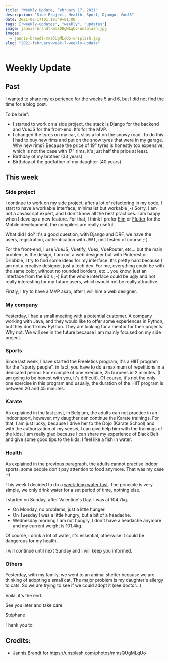 ```yaml
---
title: "Weekly Update, February 17, 2021"
description: "Side Project, Health, Sport, Django, VueJS"
date: 2021-02-17T01:19:49+01:00
tags: ["weekly-updates", "weekly", "updates"]
image: jannis-brandt-mmsQUgMLqUo-unsplash.jpg
images:
  - jannis-brandt-mmsQUgMLqUo-unsplash.jpg
slug: "2021-february-week-7-weekly-update"
---
```


# Weekly Update

## Past

I wanted to share my experience for the weeks 5 and 6, but I did not find the
time for a blog post.

To be brief:

* I started to work on a side project, the stack is Django for the backend and
  VueJS for the front-end. It's for the MVP.
* I changed the tyres on my car, it slips a lot on the snowy road. To do this I
  had to buy new rims and put on the snow tyres that were in my garage. Why new
  rims? Because the price of 19" tyres is honestly too expensive, which is not
  the case with 17" rims, it's just half the price at least.
* Birthday of my brother (33 years)
* Birthday of the godfather of my daughter (40 years).

## This week

### Side project

I continue to work on my side project, after a lot of refactoring in my code, I
start to have a workable interface, minimalist but workable ;-) Sorry, I am not
a Javascript expert, and I don't know all the best practices. I am happy when I
develop a new feature. For that, I think I prefer [Elm](https://elm-lang.org/)
or [Flutter](https://flutter.dev/) for the Mobile development, the compilers are
really useful.

What did I do? It's a good question, with Django and DRF, we have the users,
registration, authentication with JWT, unit tested of course ;-)

For the front-end, I use VueJS, Vuetify, Vuex, VueRouter, etc... but the main
problem, is the design, I am not a web designer but with Pinterest or Dribbble,
I try to find some ideas for my interface. It's pretty hard because I am not a
creative designer, just a tech dev. For me, everything could be with the same
color, without no rounded borders, etc... you know, just an interface from the
90's ;-) But the whole interface could be ugly and not really interesting for my
future users, which would not be really attractive.

Firstly, I try to have a MVP asap, after I will hire a web designer.

### My company

Yesterday, I had a small meeting with a potential customer. A company working
with Java, and they would like to offer some experiences in Python, but they
don't know Python. They are looking for a mentor for their projects. Why not. We
will see in the future because I am mainly focused on my side project.

### Sports

Since last week, I have started the Freeletics program, it's a HIIT program for
the "sporty people", in fact, you have to do a maximum of repetitions in a
dedicated period. For example of one exercice, 25 burpees in 2 minutes. (I am
going to be honest with you, it's difficult). Of course, it's not the only one
exercise in this program and usually, the duration of the HIIT program is
between 20 and 45 minutes.

### Karate

As explained in the last post, in Belgium, the adults can not practice in an
indoor sport, however, my daugther can continue the Karate trainings. For that,
I am just lucky, because I drive her to the Dojo (Karate School) and with the
authorization of my sensei, I can give help him with the trainings of the kids.
I am really glad because I can share my experience of Black Belt and give some
good tips to the kids. I feel like a fish in water. 


### Health

As explained in the previous paragraph, the adults cannot practise indoor
sports, some people don't pay attention to food anymore. That was my case :-(

This week I decided to do a [week-long water
fast](https://www.healthline.com/nutrition/water-fasting). The principle is very
simple, we only drink water for a set period of time, nothing else.

I started on Sunday, after Valentine's Day. I was at 104.7kg.

* On Monday, no problems, just a little hunger.
* On Tuesday I was a little hungry, but a bit of a headache.
* Wednesday morning I am not hungry, I don't have a headache anymore and my
  current weight is 101.4kg.

Of course, I drink a lot of water, it's essential, otherwise it could be
dangerous for my health.

I will continue until next Sunday and I will keep you informed.

### Others

Yesterday, with my family, we went to an animal shelter because we are thinking
of adopting a small cat. The major problem is my daughter's allergy to cats. So
we are trying to see if we could adopt it (see doctor...)

Voilà, it's the end.

See you later and take care.

Stéphane

Thank you to:

## Credits:

* [Jannis Brandt](https://unsplash.com/@jannisbrandt) for https://unsplash.com/photos/mmsQUgMLqUo